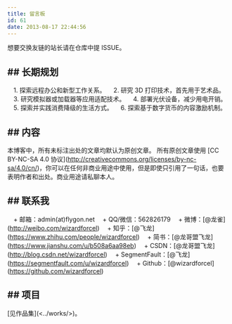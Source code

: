 ```yaml
---
title: 留言板
id: 61
date: 2013-08-17 22:44:56
---
```


想要交换友链的站长请在仓库中提 ISSUE。

## \#\# 长期规划

　1\.  探索远程办公和新型工作关系。
　2\.  研究 3D 打印技术，首先用于艺术品。
　3\.  研究模拟器或加载器等应用适配技术。
　4\.  部署光伏设备，减少用电开销。
　5\.  探索并实践消费降级的生活方式。
　6\.  探索基于数字货币的内容激励机制。

## \#\# 内容

本博客中，所有未标注出处的文章均默认为原创文章。
所有原创文章使用 \[CC BY-NC-SA 4.0 协议\]\(<http://creativecommons.org/licenses/by-nc-sa/4.0/cn/>\)，你可以在任何非商业用途中使用，但是即使只引用了一句话，也要表明作者和出处。商业用途请私聊本人。

## \#\# 联系我

　\+   邮箱：admin(at)flygon.net
　\+   QQ/微信：562826179
　\+   微博：\[@龙雀\]\(<http://weibo.com/wizardforcel>\)
　\+   知乎：\[@飞龙\]\(<https://www.zhihu.com/people/wizardforcel>\)
　\+   简书：\[@龙哥盟飞龙\]\(<https://www.jianshu.com/u/b508a6aa98eb>\)
　\+   CSDN：\[@龙哥盟飞龙\]\(<http://blog.csdn.net/wizardforcel>\)
　\+   SegmentFault：\[@飞龙\]\(<https://segmentfault.com/u/wizardforcel>\)
　\+   Github：\[@wizardforcel\]\(<https://github.com/wizardforcel>\)

## \#\# 项目

\[见作品集\]\(<../works/>\)。
